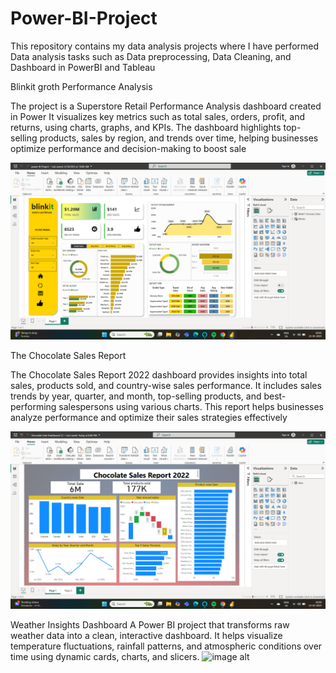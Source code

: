 # Power-BI-Project
This repository contains my data analysis projects where I have performed Data analysis tasks such as Data preprocessing, Data Cleaning, and Dashboard in PowerBI and Tableau

 Blinkit groth Performance Analysis

The project is a Superstore Retail Performance Analysis dashboard created in Power It visualizes key metrics such as total sales, orders, profit, and returns, using charts, graphs, and KPIs. The dashboard highlights top-selling products, sales by region, and trends over time, helping businesses optimize performance and decision-making to boost sale


![image alt](https://github.com/rosh799/Excel-Dashboard-Projects/blob/3ff75f217e793fb9aa37acd61d68f1ee6828a4f8/Blinkit%20project.png)


The Chocolate Sales Report

The Chocolate Sales Report 2022 dashboard provides insights into total sales, products sold, and country-wise sales performance. It includes sales trends by year, quarter, and month, top-selling products, and best-performing salespersons using various charts. This report helps businesses analyze performance and optimize their sales strategies effectively

![image alt](https://github.com/rosh799/Excel-Dashboard-Projects/blob/3ff75f217e793fb9aa37acd61d68f1ee6828a4f8/Chocolate%20sales.png)


 Weather Insights Dashboard
A Power BI project that transforms raw weather data into a clean, interactive dashboard. It helps visualize temperature fluctuations, rainfall patterns, and atmospheric conditions over time using dynamic cards, charts, and slicers.
![image alt]("https://github.com/user-attachments/assets/58bbdf3f-5c35-4408-8298-737f6abbf844")
